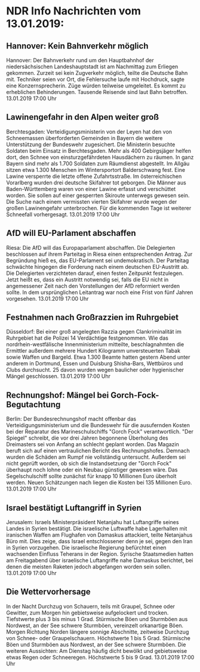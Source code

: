 # NDR Info Nachrichten vom 13.01.2019:


## Hannover: Kein Bahnverkehr möglich
Hannover: Der Bahnverkehr rund um den Hauptbahnhof der niedersächsischen Landeshauptstadt ist am Nachmittag zum Erliegen gekommen. Zurzeit sei kein Zugverkehr möglich, teilte die Deutsche Bahn mit. Techniker seien vor Ort, die Fehlersuche laufe mit Hochdruck, sagte eine Konzernsprecherin. Züge würden teilweise umgeleitet. Es kommt zu erheblichen Behinderungen. Tausende Reisende sind laut Bahn betroffen. 13.01.2019 17:00 Uhr 

## Lawinengefahr in den Alpen weiter groß
Berchtesgaden: 	Verteidigungsministerin von der Leyen hat den von Schneemassen überforderten Gemeinden in Bayern die weitere Unterstützung der Bundeswehr zugesichert. Die Ministerin besuchte Soldaten beim Einsatz in Berchtesgaden. Mehr als 400 Gebirgsjäger helfen dort, den Schnee von einsturzgefährdeten Hausdächern zu räumen. In ganz Bayern sind mehr als 1.700 Soldaten zum Räumdienst abgestellt. Im Allgäu sitzen etwa 1.300 Menschen im Wintersportort Balderschwang fest. Eine Lawine versperrte die letzte offene Zufahrtsstraße. Im österreichischen Vorarlberg wurden drei deutsche Skifahrer tot geborgen. Die Männer aus Baden-Württemberg waren von einer Lawine erfasst und verschüttet worden. Sie sollen auf einer gesperrten Skiroute unterwegs gewesen sein. Die Suche nach einem vermissten vierten Skifahrer wurde wegen der großen Lawinengefahr unterbrochen. Für die kommenden Tage ist weiterer Schneefall vorhergesagt. 13.01.2019 17:00 Uhr 

## AfD will EU-Parlament abschaffen
Riesa: 	Die AfD will das Europaparlament abschaffen. Die Delegierten beschlossen auf ihrem Parteitag in Riesa einen entsprechenden Antrag. Zur Begründung hieß es, das EU-Parlament sei undemokratisch. Der Parteitag schwächte hingegen die Forderung nach einem deutschen EU-Austritt ab. Die Delegierten verzichteten darauf, einen festen Zeitpunkt festzulegen. Jetzt heißt es, dass ein Austritt notwendig sei, falls die EU nicht in angemessener Zeit nach den Vorstellungen der AfD reformiert werden sollte. In dem ursprünglichen Leitantrag war noch eine Frist von fünf Jahren vorgesehen. 13.01.2019 17:00 Uhr 

## Festnahmen nach Großrazzien im Ruhrgebiet
Düsseldorf: Bei einer groß angelegten Razzia gegen Clankriminalität im Ruhrgebiet hat die Polizei 14 Verdächtige festgenommen. Wie das nordrhein-westfälische Innenministerium mitteilte, beschlagnahmten die Ermittler außerdem mehrere Hundert Kilogramm unversteuerten Tabak sowie Waffen und Bargeld. Etwa 1.300 Beamte hatten gestern Abend unter anderem in Dortmund, Essen und Duisburg Shisha-Bars, Wettbüros und Clubs durchsucht. 25 davon wurden wegen baulicher oder hygienischer Mängel geschlossen. 13.01.2019 17:00 Uhr 

## Rechnungshof: Mängel bei Gorch-Fock-Begutachtung
Berlin: Der Bundesrechnungshof macht offenbar das Verteidigungsministerium und die Bundeswehr für die ausufernden Kosten bei der Reparatur des Marineschulschiffs "Gorch Fock" verantwortlich. "Der Spiegel" schreibt, die vor drei Jahren begonnene Überholung des Dreimasters sei von Anfang an schlecht geplant worden. Das Magazin beruft sich auf einen vertraulichen Bericht des Rechnungshofes. Demnach wurden die Schäden am Rumpf nie vollständig untersucht. Außerdem sei nicht geprüft worden, ob sich die Instandsetzung der "Gorch Fock" überhaupt noch lohne oder ein Neubau günstiger gewesen wäre. Das Segelschulschiff sollte zunächst für knapp 10 Millionen Euro überholt werden. Neuen Schätzungen nach liegen die Kosten bei 135 Millionen Euro. 13.01.2019 17:00 Uhr 

## Israel bestätigt Luftangriff in Syrien
Jerusalem: Israels Ministerpräsident Netanjahu hat Luftangriffe seines Landes in Syrien bestätigt. Die israelische Luftwaffe habe Lagerhallen mit iranischen Waffen am Flughafen von Damaskus attackiert, teilte Netanjahus Büro mit. Dies zeige, dass Israel entschlossener denn je sei, gegen den Iran in Syrien vorzugehen. Die israelische Regierung befürchtet einen wachsenden Einfluss Teherans in der Region. Syrische Staatsmedien hatten am Freitagabend über israelische Luftangriffe nahe Damaskus berichtet, bei denen die meisten Raketen jedoch abgefangen worden sein sollen. 13.01.2019 17:00 Uhr 

## Die Wettervorhersage
In der Nacht Durchzug von Schauern, teils mit Graupel, Schnee oder Gewitter, zum Morgen hin gebietsweise aufgelockert und trocken. Tiefstwerte plus 3 bis minus 1 Grad. Stürmische Böen und Sturmböen aus Nordwest, an der See schwere Sturmböen, vereinzelt orkanartige Böen. Morgen Richtung Norden längere sonnige Abschnitte, zeitweise Durchzug von Schnee- oder Graupelschauern. Höchstwerte 1 bis 5 Grad. Stürmische Böen und Sturmböen aus Nordwest, an der See schwere Sturmböen. Die weiteren Aussichten: Am Dienstag häufig dicht bewölkt und gebietsweise etwas Regen oder Schneeregen. Höchstwerte 5 bis 9 Grad. 13.01.2019 17:00 Uhr 
